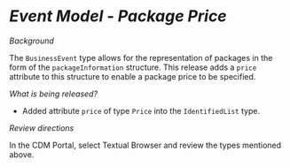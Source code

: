 # *Event Model - Package Price*

_Background_

The `BusinessEvent` type allows for the representation of packages in the form of the `packageInformation` structure.  This release adds a `price` attribute to this structure to enable a package price to be specified.

_What is being released?_

- Added attribute `price` of type `Price` into the `IdentifiedList` type.

_Review directions_

In the CDM Portal, select Textual Browser and review the types mentioned above.